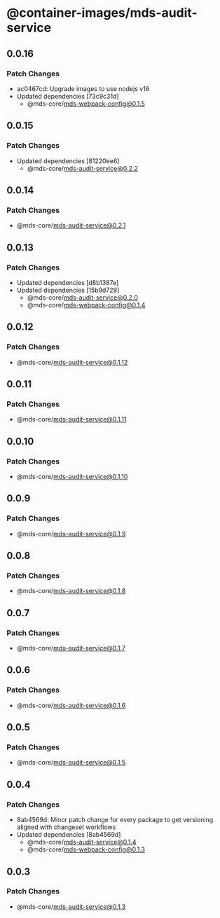 # @container-images/mds-audit-service

## 0.0.16

### Patch Changes

- ac0467cd: Upgrade images to use nodejs v16
- Updated dependencies [73c9c31d]
  - @mds-core/mds-webpack-config@0.1.5

## 0.0.15

### Patch Changes

- Updated dependencies [81220ee6]
  - @mds-core/mds-audit-service@0.2.2

## 0.0.14

### Patch Changes

- @mds-core/mds-audit-service@0.2.1

## 0.0.13

### Patch Changes

- Updated dependencies [d8b1387e]
- Updated dependencies [15b9d729]
  - @mds-core/mds-audit-service@0.2.0
  - @mds-core/mds-webpack-config@0.1.4

## 0.0.12

### Patch Changes

- @mds-core/mds-audit-service@0.1.12

## 0.0.11

### Patch Changes

- @mds-core/mds-audit-service@0.1.11

## 0.0.10

### Patch Changes

- @mds-core/mds-audit-service@0.1.10

## 0.0.9

### Patch Changes

- @mds-core/mds-audit-service@0.1.9

## 0.0.8

### Patch Changes

- @mds-core/mds-audit-service@0.1.8

## 0.0.7

### Patch Changes

- @mds-core/mds-audit-service@0.1.7

## 0.0.6

### Patch Changes

- @mds-core/mds-audit-service@0.1.6

## 0.0.5

### Patch Changes

- @mds-core/mds-audit-service@0.1.5

## 0.0.4

### Patch Changes

- 8ab4569d: Minor patch change for every package to get versioning aligned with changeset workflows
- Updated dependencies [8ab4569d]
  - @mds-core/mds-audit-service@0.1.4
  - @mds-core/mds-webpack-config@0.1.3

## 0.0.3

### Patch Changes

- @mds-core/mds-audit-service@0.1.3
